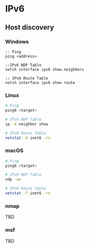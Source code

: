 # IPv6
## Host discovery
### Windows
```batch
:: Ping
ping <address>

::IPv6 NDP Table
netsh interface ipv6 show neighbors

:: IPv6 Route Table 
netsh interface ipv6 show route
```
### Linux
```bash
# Ping
ping6 <target>

# IPv6 NDP Table
ip -6 neighbor show

# IPv6 Route Table
netstat -A inet6 -rn
```
### macOS
```bash
# Ping
ping6 <target>

# IPv6 NDP Table
ndp -an

# IPv6 Route Table
netstat -f inet6 -rn
```

### nmap
TBD
### msf
TBD